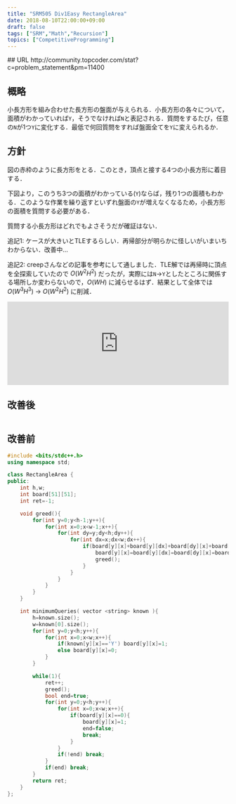 ```yaml
---
title: "SRM505 Div1Easy RectangleArea"
date: 2018-08-10T22:00:00+09:00
draft: false
tags: ["SRM","Math","Recursion"]
topics: ["CompetitiveProgramming"]
---
```

<p><!--more--></p>
## URL
http://community.topcoder.com/stat?c=problem_statement&pm=11400

## 概略
小長方形を組み合わせた長方形の盤面が与えられる．小長方形の各々について，面積がわかっていれば`Y`，そうでなければ`N`と表記される．質問をするたび，任意の`N`が1つ`Y`に変化する．最低で何回質問をすれば盤面全てを`Y`に変えられるか．

## 方針
図の赤枠のように長方形をとる．このとき，頂点と接する4つの小長方形に着目する．

下図より，このうち3つの面積がわかっている(`Y`)ならば，残り1つの面積もわかる．このような作業を繰り返すといずれ盤面の`Y`が増えなくなるため，小長方形の面積を質問する必要がある．

質問する小長方形はどれでもよさそうだが確証はない．

追記1: ケースが大きいとTLEするらしい．再帰部分が明らかに怪しいがいまいちわからない．改善中…

追記2: creepさんなどの記事を参考にして通しました．TLE解では再帰時に頂点を全探索していたので $O(W^2H^2)$ だったが，実際には`N`→`Y`としたところに関係する場所しか変わらないので，$O(WH)$ に減らせるはず．結果として全体では $O(W^3H^3)$ → $O(W^2H^2)$ に削減．

<iframe src="https://hatenablog-parts.com/embed?url=https%3A%2F%2Fcreep06.hatenablog.com%2Fentry%2F2018%2F07%2F21%2F060000" style="border: 0; width: 100%; height: 190px;" allowfullscreen scrolling="no" allow="autoplay; encrypted-media"></iframe>

## 改善後
<pre><code class="language-cpp" src="https://raw.githubusercontent.com/ChiyosBigDragon/SRM/master/500-519/505Div1E_RectangleArea.cpp"></code></pre>

## 改善前
```cpp
#include <bits/stdc++.h>
using namespace std;

class RectangleArea {
public:
    int h,w;
    int board[51][51];
    int ret=-1;

    void greed(){
        for(int y=0;y<h-1;y++){
            for(int x=0;x<w-1;x++){
                for(int dy=y;dy<h;dy++){
                    for(int dx=x;dx<w;dx++){
                        if(board[y][x]+board[y][dx]+board[dy][x]+board[dy][dx]==3){
                            board[y][x]=board[y][dx]=board[dy][x]=board[dy][dx]=1;
                            greed();
                        }
                    }
                }
            }
        }
    }

    int minimumQueries( vector <string> known ){
        h=known.size();
        w=known[0].size();
        for(int y=0;y<h;y++){
            for(int x=0;x<w;x++){
                if(known[y][x]=='Y') board[y][x]=1;
                else board[y][x]=0;
            }
        }

        while(1){
            ret++;
            greed();
            bool end=true;
            for(int y=0;y<h;y++){
                for(int x=0;x<w;x++){
                    if(board[y][x]==0){
                        board[y][x]=1;
                        end=false;
                        break;
                    }
                }
                if(!end) break;
            }
            if(end) break;
        }
        return ret;
    }
};
```
